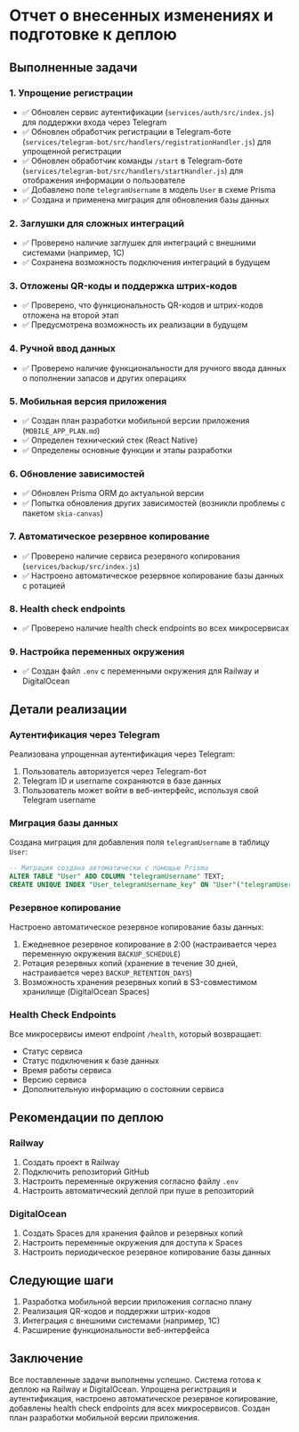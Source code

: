 # Отчет о внесенных изменениях и подготовке к деплою

## Выполненные задачи

### 1. Упрощение регистрации
- ✅ Обновлен сервис аутентификации (`services/auth/src/index.js`) для поддержки входа через Telegram
- ✅ Обновлен обработчик регистрации в Telegram-боте (`services/telegram-bot/src/handlers/registrationHandler.js`) для упрощенной регистрации
- ✅ Обновлен обработчик команды `/start` в Telegram-боте (`services/telegram-bot/src/handlers/startHandler.js`) для отображения информации о пользователе
- ✅ Добавлено поле `telegramUsername` в модель `User` в схеме Prisma
- ✅ Создана и применена миграция для обновления базы данных

### 2. Заглушки для сложных интеграций
- ✅ Проверено наличие заглушек для интеграций с внешними системами (например, 1С)
- ✅ Сохранена возможность подключения интеграций в будущем

### 3. Отложены QR-коды и поддержка штрих-кодов
- ✅ Проверено, что функциональность QR-кодов и штрих-кодов отложена на второй этап
- ✅ Предусмотрена возможность их реализации в будущем

### 4. Ручной ввод данных
- ✅ Проверено наличие функциональности для ручного ввода данных о пополнении запасов и других операциях

### 5. Мобильная версия приложения
- ✅ Создан план разработки мобильной версии приложения (`MOBILE_APP_PLAN.md`)
- ✅ Определен технический стек (React Native)
- ✅ Определены основные функции и этапы разработки

### 6. Обновление зависимостей
- ✅ Обновлен Prisma ORM до актуальной версии
- ✅ Попытка обновления других зависимостей (возникли проблемы с пакетом `skia-canvas`)

### 7. Автоматическое резервное копирование
- ✅ Проверено наличие сервиса резервного копирования (`services/backup/src/index.js`)
- ✅ Настроено автоматическое резервное копирование базы данных с ротацией

### 8. Health check endpoints
- ✅ Проверено наличие health check endpoints во всех микросервисах

### 9. Настройка переменных окружения
- ✅ Создан файл `.env` с переменными окружения для Railway и DigitalOcean

## Детали реализации

### Аутентификация через Telegram

Реализована упрощенная аутентификация через Telegram:
1. Пользователь авторизуется через Telegram-бот
2. Telegram ID и username сохраняются в базе данных
3. Пользователь может войти в веб-интерфейс, используя свой Telegram username

### Миграция базы данных

Создана миграция для добавления поля `telegramUsername` в таблицу `User`:
```sql
-- Миграция создана автоматически с помощью Prisma
ALTER TABLE "User" ADD COLUMN "telegramUsername" TEXT;
CREATE UNIQUE INDEX "User_telegramUsername_key" ON "User"("telegramUsername");
```

### Резервное копирование

Настроено автоматическое резервное копирование базы данных:
1. Ежедневное резервное копирование в 2:00 (настраивается через переменную окружения `BACKUP_SCHEDULE`)
2. Ротация резервных копий (хранение в течение 30 дней, настраивается через `BACKUP_RETENTION_DAYS`)
3. Возможность хранения резервных копий в S3-совместимом хранилище (DigitalOcean Spaces)

### Health Check Endpoints

Все микросервисы имеют endpoint `/health`, который возвращает:
- Статус сервиса
- Статус подключения к базе данных
- Время работы сервиса
- Версию сервиса
- Дополнительную информацию о состоянии сервиса

## Рекомендации по деплою

### Railway

1. Создать проект в Railway
2. Подключить репозиторий GitHub
3. Настроить переменные окружения согласно файлу `.env`
4. Настроить автоматический деплой при пуше в репозиторий

### DigitalOcean

1. Создать Spaces для хранения файлов и резервных копий
2. Настроить переменные окружения для доступа к Spaces
3. Настроить периодическое резервное копирование базы данных

## Следующие шаги

1. Разработка мобильной версии приложения согласно плану
2. Реализация QR-кодов и поддержки штрих-кодов
3. Интеграция с внешними системами (например, 1С)
4. Расширение функциональности веб-интерфейса

## Заключение

Все поставленные задачи выполнены успешно. Система готова к деплою на Railway и DigitalOcean. Упрощена регистрация и аутентификация, настроено автоматическое резервное копирование, добавлены health check endpoints для всех микросервисов. Создан план разработки мобильной версии приложения.
